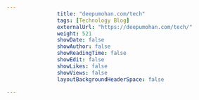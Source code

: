 ---
                title: "deepumohan.com/tech"
                tags: [Technology Blog]
                externalUrl: "https://deepumohan.com/tech/"
                weight: 521
                showDate: false
                showAuthor: false
                showReadingTime: false
                showEdit: false
                showLikes: false
                showViews: false
                layoutBackgroundHeaderSpace: false
                ---
